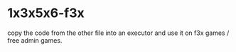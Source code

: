 # 1x3x5x6-f3x
copy the code from the other file into an executor and use it on f3x games / free admin games.
